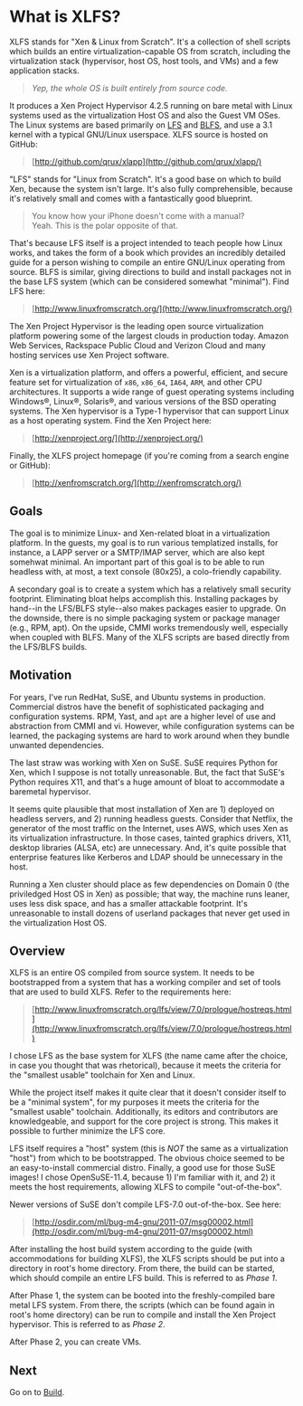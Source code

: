 What is XLFS?
====

XLFS stands for "Xen &amp; Linux from Scratch".  It's a collection of shell scripts which builds an
entire virtualization-capable OS from scratch, including the virtualization stack (hypervisor, host OS,
host tools, and VMs) and a few application stacks.

> *Yep, the whole OS is built entirely from source code.*

It produces a Xen Project Hypervisor 4.2.5 running on bare metal
with Linux systems used as the virtualization Host OS and also the Guest VM OSes.  The Linux systems
are based primarily on <a href="#attrib-lfs">LFS</a> and <a href="#attrib-blfs">BLFS</a>, and use a 3.1
kernel with a typical GNU/Linux userspace.  XLFS source is hosted on GitHub:

> [http://github.com/qrux/xlapp](http://github.com/qrux/xlapp/)

"LFS" stands for "Linux from Scratch".  It's a good base on which to build Xen, because the system isn't large.
It's also fully comprehensible, because it's relatively small and comes with a fantastically good blueprint.

> You know how your iPhone doesn't come with a manual?<br/>
> Yeah.  This is the polar opposite of that.

That's because LFS itself is a project intended to teach people how Linux works, and takes the form of a book which
provides an incredibly detailed guide for a person wishing to compile an entire GNU/Linux operating from source. BLFS
is similar, giving directions to build and install packages not in the base LFS system (which can be considered
somewhat "minimal").  Find LFS here:

> [http://www.linuxfromscratch.org/](http://www.linuxfromscratch.org/)

The Xen Project Hypervisor is the leading open source virtualization platform powering some of the largest clouds in
production today. Amazon Web Services, Rackspace Public Cloud and Verizon Cloud and many hosting services use Xen
Project software.

Xen is a virtualization platform, and offers a powerful, efficient, and secure feature
set for virtualization of `x86`, `x86_64`, `IA64`, `ARM`, and other CPU architectures.
It supports a wide range of guest operating systems including Windows®, Linux®, Solaris®,
and various versions of the BSD operating systems.  The Xen hypervisor is a Type-1
hypervisor that can support Linux as a host operating system.  Find the Xen Project here:

> [http://xenproject.org/](http://xenproject.org/)

Finally, the XLFS project homepage (if you're coming from a search engine or GitHub):

> [http://xenfromscratch.org/](http://xenfromscratch.org/)



Goals
----

The goal is to minimize Linux- and Xen-related bloat in a virtualization platform. In the guests, my goal is to run
various templatized installs, for instance, a LAPP server or a SMTP/IMAP server, which are also kept somehwat minimal.
An important part of this goal is to be able to run headless with, at most, a text console (80x25), a colo-friendly
capability.

A secondary goal is to create a system which has a relatively small security footprint. Eliminating bloat helps
accomplish this. Installing packages by hand--in the LFS/BLFS style--also makes packages easier to upgrade. On the
downside, there is no simple packaging system or package manager (e.g., RPM, apt). On the upside, CMMI works
tremendously well, especially when coupled with BLFS. Many of the XLFS scripts are based directly from the LFS/BLFS
builds.



Motivation
----

For years, I've run RedHat, SuSE, and Ubuntu systems in production. Commercial distros have the benefit of
sophisticated packaging and configuration systems. RPM, Yast, and `apt` are a higher level of use and abstraction from
CMMI and vi. However, while configuration systems can be learned, the packaging systems are hard to work around when
they bundle unwanted dependencies.

The last straw was working with Xen on SuSE. SuSE requires Python for Xen, which I suppose is not totally
unreasonable. But, the fact that SuSE's Python requires X11, and that's a huge amount of bloat to accommodate a
baremetal hypervisor.

It seems quite plausible that most installation of Xen are 1) deployed on headless servers, and 2) running headless
guests.  Consider that Netflix, the generator of the most traffic on the Internet, uses AWS, which uses Xen as its
virtualization infrastructure.  In those cases, tainted graphics drivers, X11, desktop libraries (ALSA, etc) are
unnecessary.  And, it's quite possible that enterprise features like Kerberos and LDAP should be unnecessary in the host.

Running a Xen cluster should place as few dependencies on Domain 0 (the priviledged Host OS in Xen) as possible;
that way, the machine runs leaner, uses less disk space, and has a smaller attackable footprint. It's unreasonable
to install dozens of userland packages that never get used in the virtualization Host OS.



Overview
----

XLFS is an entire OS compiled from source system. It needs to be bootstrapped from a system that has a working
compiler and set of tools that are used to build XLFS. Refer to the requirements here:

> [http://www.linuxfromscratch.org/lfs/view/7.0/prologue/hostreqs.html](http://www.linuxfromscratch.org/lfs/view/7.0/prologue/hostreqs.html)

I chose LFS as the base system for XLFS (the name came after the choice, in case you thought that was rhetorical),
because it meets the criteria for the "smallest usable" toolchain for Xen and Linux.

While the project itself makes it quite clear that it doesn't consider itself to be a "minimal system", for my
purposes it meets the criteria for the "smallest usable" toolchain. Additionally, its editors and contributors are
knowledgeable, and support for the core project is strong. This makes it possible to further minimize the LFS core.

LFS itself requires a "host" system (this is *NOT* the same as a virtualization "host") from which
to be bootstrapped. The obvious choice seemed to be an easy-to-install commercial distro. Finally, a good use for
those SuSE images! I chose OpenSuSE-11.4, because 1) I'm familiar with it, and 2) it meets the host requirements,
allowing XLFS to compile "out-of-the-box".

Newer versions of SuSE don't compile LFS-7.0 out-of-the-box.  See here:

> [http://osdir.com/ml/bug-m4-gnu/2011-07/msg00002.html](http://osdir.com/ml/bug-m4-gnu/2011-07/msg00002.html)

After installing the host build system according to the guide (with accommodations for building XLFS), the XLFS
scripts should be put into a directory in root's home directory. From there, the build can be started, which should
compile an entire LFS build. This is referred to as *Phase 1*.

After Phase 1, the system can be booted into the freshly-compiled bare metal LFS system. From there, the scripts
(which can be found again in root's home directory) can be run to compile and install the Xen Project hypervisor.
This is referred to as *Phase 2*.

After Phase 2, you can create VMs.



Next
----

Go on to [Build](?page=build).
